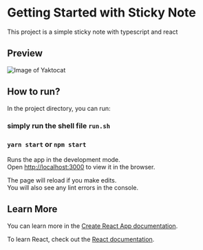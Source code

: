 # Getting Started with Sticky Note

This project is a simple sticky note with typescript and react

## Preview
![Image of Yaktocat](https://github.com/ClickHere0521/React-Typescript-StickyNote/edit/master/public/stickyPreview.png)
## How to run?

In the project directory, you can run:

### simply run the shell file `run.sh`

### `yarn start` or `npm start`

Runs the app in the development mode.\
Open [http://localhost:3000](http://localhost:3000) to view it in the browser.

The page will reload if you make edits.\
You will also see any lint errors in the console.

## Learn More

You can learn more in the [Create React App documentation](https://facebook.github.io/create-react-app/docs/getting-started).

To learn React, check out the [React documentation](https://reactjs.org/).

